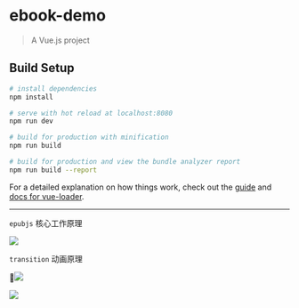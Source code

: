 # ebook-demo

> A Vue.js project

## Build Setup

``` bash
# install dependencies
npm install

# serve with hot reload at localhost:8080
npm run dev

# build for production with minification
npm run build

# build for production and view the bundle analyzer report
npm run build --report
```

For a detailed explanation on how things work, check out the [guide](http://vuejs-templates.github.io/webpack/) and [docs for vue-loader](http://vuejs.github.io/vue-loader).

---

`epubjs` 核心工作原理

![](https://i.loli.net/2018/12/27/5c243d1fd3a84.png)

`transition` 动画原理

![](https://i.loli.net/2018/12/27/5c246e13d82e5.png)

![](https://i.loli.net/2018/12/27/5c246e1ca39d6.png)

